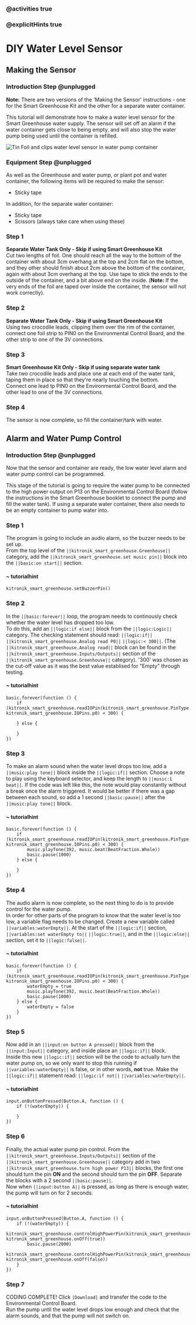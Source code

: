 ### @activities true
### @explicitHints true

# DIY Water Level Sensor

## Making the Sensor
### Introduction Step @unplugged
**Note:** There are two versions of the 'Making the Sensor' instructions - one for the Smart Greenhouse Kit and the other for a separate water container.  
  
This tutorial will demonstrate how to make a water level sensor for the Smart Greenhouse water supply. The sensor will set off an alarm if the water container gets close to being empty, and will also stop the water pump being used until the container is refilled.  
  
![Tin Foil and clips water level sensor in water pump container](https://KitronikLtd.github.io/pxt-kitronik-smart-greenhouse/assets/DIY-water-level-SMALL.png)

### Equipment Step @unplugged
As well as the Greenhouse and water pump, or plant pot and water container, the following items will be required to make the sensor:  
* Sticky tape  
  
In addition, for the separate water container:  
* Sticky tape
* Scissors (always take care when using these)

### Step 1
**Separate Water Tank Only - Skip if using Smart Greenhouse Kit**  
Cut two lengths of foil. One should reach all the way to the bottom of the container with about 3cm overhang at the top and 2cm flat on the bottom, and they other should finish about 2cm above the bottom of the container, again with about 3cm overhang at the top. Use tape to stick the ends to the outside of the container, and a bit above end on the inside. (**Note:** If the very ends of the foil are taped over inside the container, the sensor will not work correctly).

### Step 2
**Separate Water Tank Only - Skip if using Smart Greenhouse Kit**  
Using two crocodile leads, clipping them over the rim of the container, connect one foil strip to PIN0 on the Environmental Control Board, and the other strip to one of the 3V connections.

### Step 3
**Smart Greenhouse Kit Only - Skip if using separate water tank**  
Take two crocodile leads and place one at each end of the water tank, taping them in place so that they're nearly touching the bottom.  
Connect one lead tp PIN0 on the Environmental Control Board, and the other lead to one of the 3V connections.

### Step 4
The sensor is now complete, so fill the container/tank with water.

## Alarm and Water Pump Control
### Introduction Step @unplugged
Now that the sensor and container are ready, the low water level alarm and water pump control can be programmed.

This stage of the tutorial is going to require the water pump to be connected to the high power output on P13 on the Environmental Control Board (follow the instructions in the Smart Greenhouse booklet to connect the pump and fill the water tank). If using a separate water container, there also needs to be an empty container to pump water into.

### Step 1
The program is going to include an audio alarm, so the buzzer needs to be set up.  
From the top level of the ``||kitronik_smart_greenhouse.Greenhouse||`` category, add the ``||kitronik_smart_greenhouse.set music pin||`` block into the ``||basic:on start||`` section.

#### ~ tutorialhint
```blocks
kitronik_smart_greenhouse.setBuzzerPin()
```

### Step 2
In the ``||basic:forever||`` loop, the program needs to continously check whether the water level has dropped too low.  
To do this, add an ``||logic:if else||`` block from the ``||logic:Logic||`` category. The checking statement should read: ``||logic:if||`` ``||kitronik_smart_greenhouse.Analog read P0||`` ``||logic:< 300||``. (The ``||kitronik_smart_greenhouse.Analog read||`` block can be found in the ``||kitronik_smart_greenhouse.Inputs/Outputs||`` section of the ``||kitronik_smart_greenhouse.Greenhouse||`` category). '300' was chosen as the cut-off value as it was the best value establised for "Empty" through testing.

#### ~ tutorialhint
```blocks
basic.forever(function () {
    if (kitronik_smart_greenhouse.readIOPin(kitronik_smart_greenhouse.PinType.analog, kitronik_smart_greenhouse.IOPins.p0) < 300) {
        
    } else {
        
    }
})
```

### Step 3
To make an alarm sound when the water level drops too low, add a ``||music:play tone||`` block inside the ``||logic:if||`` section. Choose a note to play using the keyboard selector, and keep the length to ``||music:1 beat||``. If the code was left like this, the note would play constantly without a break once the alarm triggered. It would be better if there was a gap between each sound, so add a 1 second ``||basic:pause||`` after the ``||music:play tone||`` block.

#### ~ tutorialhint
```blocks
basic.forever(function () {
    if (kitronik_smart_greenhouse.readIOPin(kitronik_smart_greenhouse.PinType.analog, kitronik_smart_greenhouse.IOPins.p0) < 300) {
        music.playTone(392, music.beat(BeatFraction.Whole))
        basic.pause(1000)
    } else {
        
    }
})
```

### Step 4
The audio alarm is now complete, so the next thing to do is to provide control for the water pump.  
In order for other parts of the program to know that the water level is too low, a variable flag needs to be changed. Create a new variable called ``||variables:waterEmpty||``. At the start of the ``||logic:if||`` section, ``||variables:set waterEmpty to||`` ``||logic:true||``, and in the ``||logic:else||`` section, set it to ``||logic:false||``.

#### ~ tutorialhint
```blocks
basic.forever(function () {
    if (kitronik_smart_greenhouse.readIOPin(kitronik_smart_greenhouse.PinType.analog, kitronik_smart_greenhouse.IOPins.p0) < 300) {
        waterEmpty = true
        music.playTone(392, music.beat(BeatFraction.Whole))
        basic.pause(1000)
    } else {
        waterEmpty = false
    }
})
```

### Step 5
Now add in an ``||input:on button A pressed||`` block from the ``||input:Input||`` category, and inside place an ``||logic:if||`` block.  
Inside this new ``||logic:if||`` section will be the code to actually turn the water pump on, so we only want to stop this running if ``||variables:waterEmpty||`` is false, or in other words, **not** true. Make the ``||logic:if||`` statement read: ``||logic:if not||`` ``||variables:waterEmpty||``. 

#### ~ tutorialhint
```blocks
input.onButtonPressed(Button.A, function () {
    if (!(waterEmpty)) {
        
    }
})
```

### Step 6
Finally, the actual water pump pin control. From the ``||kitronik_smart_greenhouse.Inputs/Outputs||`` section of the ``||kitronik_smart_greenhouse.Greenhouse||`` category add in two ``||kitronik_smart_greenhouse.turn high power P13||`` blocks, the first one should turn the pin **ON** and the second should turn the pin **OFF**. Separate the blocks with a 2 second ``||basic:pause||``.  
Now when ``||input:button A||`` is pressed, as long as there is enough water, the pump will turn on for 2 seconds.

#### ~ tutorialhint
```blocks
input.onButtonPressed(Button.A, function () {
    if (!(waterEmpty)) {
        kitronik_smart_greenhouse.controlHighPowerPin(kitronik_smart_greenhouse.HighPowerPins.pin13, kitronik_smart_greenhouse.onOff(true))
        basic.pause(2000)
        kitronik_smart_greenhouse.controlHighPowerPin(kitronik_smart_greenhouse.HighPowerPins.pin13, kitronik_smart_greenhouse.onOff(false))
    }
})
```

### Step 7
CODING COMPLETE! Click ``|Download|`` and transfer the code to the Environmental Control Board.  
Run the pump until the water level drops low enough and check that the alarm sounds, and that the pump will not switch on.